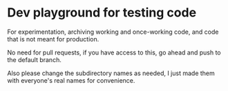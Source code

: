 # Dev playground for testing code 

For experimentation, archiving working and once-working code, and code that is not meant for production.

No need for pull requests, if you have access to this, go ahead and push to the default branch.

Also please change the subdirectory names as needed, I just made them with everyone's real names for convenience.